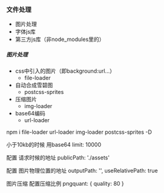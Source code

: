 ### 文件处理
- 图片处理
- 字体js库
- 第三方js库（非node_modules里的）


##### 图片处理
- css中引入的图片（即background:url...）
    + file-loader
- 自动合成雪碧图
    + postcss-sprites
- 压缩图片
    + img-loader
- base64编码
    + url-loader


npm i file-loader url-loader img-loader postcss-sprites -D

小于10kb的时候 用base64
limit: 10000

配置 请求时候的地址
publicPath: './assets'


配置 图片物理位置的地址
outputPath: '',
useRelativePath: true

图片压缩
配置压缩比例
pngquant: {
    quality: 80
}